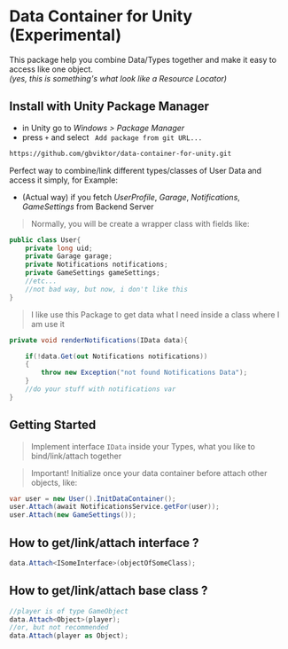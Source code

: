 # Data Container for Unity (Experimental)
This package help you combine Data/Types together and make it easy to access like one object.  
*(yes, this is something's what look like a Resource Locator)*

## Install with Unity Package Manager
- in Unity go to *Windows > Package Manager*
- press ` + ` and select ` Add package from git URL...`
```cmd
https://github.com/gbviktor/data-container-for-unity.git
```

Perfect way to combine/link different types/classes of User Data and access it simply, for Example:  
- (Actual way) if you fetch *UserProfile*, *Garage*, *Notifications*, *GameSettings* from Backend Server
> Normally, you will be create a wrapper class with fields like:
```csharp
public class User{
	private long uid;
	private Garage garage;
	private Notifications notifications;
	private GameSettings gameSettings;
	//etc...
	//not bad way, but now, i don't like this
}
```

> I like use this Package to get data what I need inside a class where I am use it

```csharp
private void renderNotifications(IData data){

	if(!data.Get(out Notifications notifications))
	{
		throw new Exception("not found Notifications Data");
	}
	//do your stuff with notifications var
}
```

## Getting Started

>Implement interface ` IData ` inside your Types, what you like to bind/link/attach together

> Important! 
> Initialize once your data container before attach other objects, like:

```csharp
var user = new User().InitDataContainer();
user.Attach(await NotificationsService.getFor(user));
user.Attach(new GameSettings());
```

## How to get/link/attach interface ?

```csharp
data.Attach<ISomeInterface>(objectOfSomeClass);
```

## How to get/link/attach base class ?

```csharp
//player is of type GameObject
data.Attach<Object>(player);
//or, but not recommended
data.Attach(player as Object);
```
